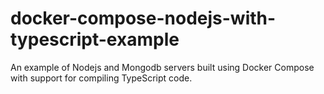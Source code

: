 # docker-compose-nodejs-with-typescript-example
An example of Nodejs and Mongodb servers built using Docker Compose with support for compiling TypeScript code.

